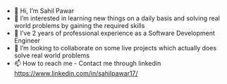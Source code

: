 - 👋 Hi, I’m Sahil Pawar 
- 👀 I’m interested in learning new things on a daily basis and solving real world problems by gaining the required skills
- 🌱 I’ve 2 years of professional experience as a Software Development Engineer
- 💞️ I’m looking to collaborate on some live projects which actually does solve real world problems
- 📫 How to reach me - Contact me through linkedin https://www.linkedin.com/in/sahilpawar17/

<!---
Sahilgr8/Sahilgr8 is a ✨ special ✨ repository because its `README.md` (this file) appears on your GitHub profile.
You can click the Preview link to take a look at your changes.
--->
